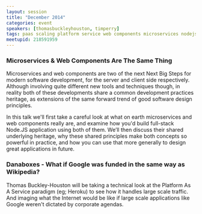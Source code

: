 ```yaml
---
layout: session
title: "December 2014"
categories: event
speakers: [thomasbuckleyhouston, timperry]
tags: paas scaling platform service web components microservices nodejs node
meetupid: 218591959
---
```


### Microservices & Web Components Are The Same Thing

Microservices and web components are two of the next Next Big Steps for modern software 
development, for the server and client side respectively. Although involving quite different 
new tools and techniques though, in reality both of these developments share a common 
development practices heritage, as extensions of the same forward trend of good software 
design principles.

In this talk we'll first take a careful look at what on earth microservices and web components 
really are, and examine how you'd build full-stack Node.JS application using both of them. 
We’ll then discuss their shared underlying heritage, why these shared principles make both 
concepts so powerful in practice, and how you can use that more generally to design great 
applications in future.

### Danaboxes - What if Google was funded in the same way as Wikipedia? 

Thomas Buckley-Houston will be taking a technical look at the Platform As A Service paradigm 
(eg; Heroku) to see how it handles large scale traffic. And imaging what the Internet would 
be like if large scale applications like Google weren't dictated by corporate agendas.